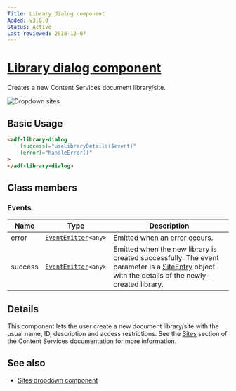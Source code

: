 ```yaml
---
Title: Library dialog component
Added: v3.0.0
Status: Active
Last reviewed: 2018-12-07
---
```


# [Library dialog component](../../lib/content-services/dialogs/library/library.dialog.ts "Defined in library.dialog.ts")

Creates a new Content Services document library/site.

![Dropdown sites](../docassets/images/CreateLibraryDialog.png)

## Basic Usage

```html
<adf-library-dialog
    (success)="useLibraryDetails($event)"
    (error)="handleError()"
>
</adf-library-dialog>
```

## Class members

### Events

| Name | Type | Description |
| ---- | ---- | ----------- |
| error | [`EventEmitter`](https://angular.io/api/core/EventEmitter)`<any>` | Emitted when an error occurs. |
| success | [`EventEmitter`](https://angular.io/api/core/EventEmitter)`<any>` | Emitted when the new library is created successfully. The event parameter is a [SiteEntry](https://github.com/Alfresco/alfresco-js-api/blob/master/src/alfresco-core-rest-api/docs/SiteEntry.md) object with the details of the newly-created library. |

## Details

This component lets the user create a new document library/site with the usual
name, ID, description and access restrictions. See the
[Sites](https://docs.alfresco.com/6.0/concepts/sites-intro.html)
section of the Content Services documentation for more information.

## See also

-   [Sites dropdown component](sites-dropdown.component.md)
